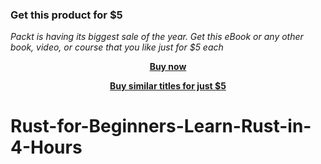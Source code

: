 
### Get this product for $5

<i>Packt is having its biggest sale of the year. Get this eBook or any other book, video, or course that you like just for $5 each</i>


<b><p align='center'>[Buy now](https://packt.link/9781801818179)</p></b>


<b><p align='center'>[Buy similar titles for just $5](https://subscription.packtpub.com/search)</p></b>


# Rust-for-Beginners-Learn-Rust-in-4-Hours